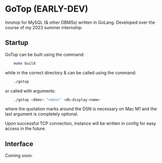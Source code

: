 # GoTop (EARLY-DEV)
Innotop for MySQL (& other DBMSs) written in GoLang.
Developed over the course of my 2023 summer internship.

## Startup
GoTop can be built using the command:
```bash
    make build
```

while in the correct directory & can be called using the command:
```bash
    ./gotop
```

or called with arguments:
```bash
    ./gotop <dbms> "<dsn>" <db-display-name>
```
where the quotation marks around the DSN is necessary on Mac M1 and the last argument is completely optional.

Upon successful TCP connection, instance will be written in config for easy access in the future.

## Interface
Coming soon.

